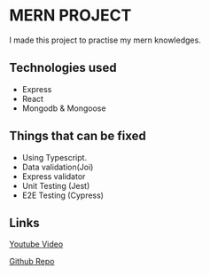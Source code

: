 # MERN PROJECT

I made this project to practise my mern knowledges.

## Technologies used

* Express
* React
* Mongodb & Mongoose

## Things that can be fixed

- Using Typescript.
- Data validation(Joi)
- Express validator
- Unit Testing (Jest)
- E2E Testing (Cypress)

## Links

[Youtube Video](https://www.youtube.com/watch?v=zm5gpipw3HM)

[Github Repo](https://github.com/FaztWeb/mern-context-crud)